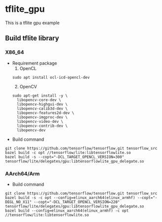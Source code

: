 # tflite_gpu
This is a tflite gpu example
## Build tflite library
### X86_64
* Requirement package
  1. OpenCL
  ```shell=
  sudo apt install ocl-icd-opencl-dev
  ```
  2. OpenCV
  ```shell=
  sudo apt-get install -y \
    libopencv-core-dev \
    libopencv-highgui-dev \
    libopencv-calib3d-dev \
    libopencv-features2d-dev \
    libopencv-imgproc-dev \
    libopencv-video-dev \
    libopencv-contrib-dev \
    libopencv-dev
    ```
* Build command
```shell=
git clone https://github.com/tensorflow/tensorflow.git tensorflow_src
bazel build -c opt //tensorflow/lite:libtensorflowlite.so
bazel build -s --copt="-DCL_TARGET_OPENCL_VERSION=300" tensorflow/lite/delegates/gpu:libtensorflowlite_gpu_delegate.so
```
### AArch64/Arm
* Build command
```shell=
git clone https://github.com/tensorflow/tensorflow.git tensorflow_src
bazel build -s -c opt --config=elinux_aarch64(elinux_armhf) --copt="-DEGL_NO_X11" --copt="-DCL_TARGET_OPENCL_VERSION=220" tensorflow/lite/delegates/gpu:libtensorflowlite_gpu_delegate.so
bazel build --config=elinux_aarch64(elinux_armhf) -c opt //tensorflow/lite:libtensorflowlite.so
```
